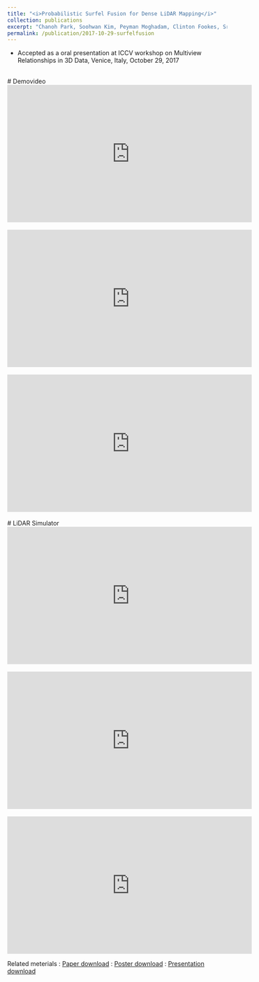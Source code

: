 ```yaml
---
title: "<i>Probabilistic Surfel Fusion for Dense LiDAR Mapping</i>"
collection: publications
excerpt: "Chanoh Park, Soohwan Kim, Peyman Moghadam, Clinton Fookes, Sridha Sridharan, ICCV workshop 2017.<br> <img src='/images/probsurfel_main.png'>"
permalink: /publication/2017-10-29-surfelfusion
---
```


- Accepted as a oral presentation at ICCV workshop on Multiview Relationships in 3D Data, Venice, Italy, October 29, 2017

<br>
# Demovideo
<iframe width="560" height="315" src="https://www.youtube.com/embed/OS34651GURQ" frameborder="0" allow="autoplay; encrypted-media"> </iframe>
<br>
<br>
<iframe width="560" height="315" src="https://www.youtube.com/embed/71ZfnF_4Njc" frameborder="0" allow="autoplay; encrypted-media"> </iframe>
<br>
<br>
<iframe width="560" height="315" src="https://www.youtube.com/embed/ybQG3WToklw" frameborder="0" allow="autoplay; encrypted-media"> </iframe>
<br>

<br>
# LiDAR Simulator
<iframe width="560" height="315" src="https://www.youtube.com/embed/G8vr0zym_9s" frameborder="0" allow="autoplay; encrypted-media"> </iframe>
<br>

<br>
<iframe width="560" height="315" src="https://www.youtube.com/embed/jLOGYEvO-1Y" frameborder="0" allow="autoplay; encrypted-media"> </iframe>
<br>

<br>
<iframe width="560" height="315" src="https://www.youtube.com/embed/UnFP56ih1OA" frameborder="0" allow="autoplay; encrypted-media"> </iframe>
<br>


Related meterials
:   [Paper download](https://arxiv.org/pdf/1709.01265.pdf)
:   [Poster download](http://copark86.github.io/files/surfelfusion_poster.pdf)
:   [Presentation download](http://copark86.github.io/files/surfelfusion_ppt.pdf)

